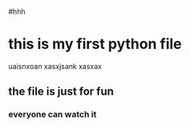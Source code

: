 #hhh

# this is my first python file

uaisnxoan
xasxjsank
xasxax

## the file is just for fun

### everyone can watch it
